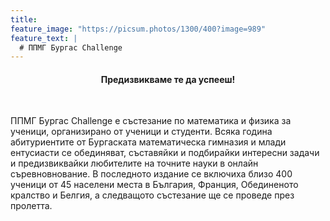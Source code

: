 ```yaml
---
title:
feature_image: "https://picsum.photos/1300/400?image=989"
feature_text: |
  # ППМГ Бургас Challenge
---
```

<center>
<h4>Предизвикваме те да успееш!</h4>
</center>
<br>

ППМГ Бургас Challenge е състезание по математика и физика за ученици, организирано от ученици и студенти. Всяка година абитуриентите от Бургаската математическа гимназия и млади ентусиасти се обединяват, съставяйки и подбирайки интересни задачи и предизвиквайки любителите на точните науки в онлайн съревновнование. В последното издание се включиха близо 400 ученици от 45 населени места в България, Франция, Обединеното кралство и Белгия, а следващото състезание ще се проведе през пролетта.
